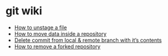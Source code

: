 # git wiki

* [How to unstage a file](https://github.com/nikhilvkn/git/wiki/how-to-unstage-a-git-commit)
* [How to move data inside a repository](https://github.com/nikhilvkn/git/wiki/how-to-move-data-in-repository)
* [Delete commit from local & remote branch with it’s contents](https://github.com/nikhilvkn/git/wiki/delete-local-and-remote-commit)
* [How to remove a forked repository](https://github.com/nikhilvkn/git/wiki/remove-a-forked-repository)
